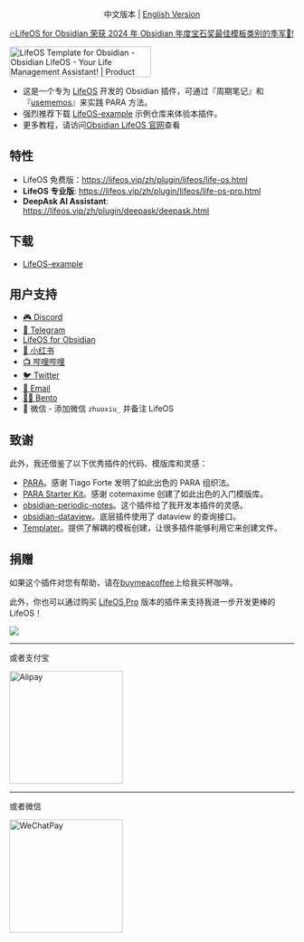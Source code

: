 
<p align="center">中文版本  |  <a title="English" href="https://github.com/quanru/obsidian-example-lifeos">English Version</a></p>

<a href="https://obsidian.md/blog/2024-goty-winners/">🔥LifeOS for Obsidian 荣获 2024 年 Obsidian 年度宝石奖最佳模板类别的季军🥉!</a>

<a href="https://www.producthunt.com/posts/lifeos-template-for-obsidian?utm_source=badge-featured&utm_medium=badge&utm_souce=badge-lifeos&#0045;template&#0045;for&#0045;obsidian" target="_blank">
  <img src="https://api.producthunt.com/widgets/embed-image/v1/featured.svg?post_id=441390&theme=light" alt="LifeOS&#0032;Template&#0032;for&#0032;Obsidian - Obsidian&#0032;LifeOS&#0032;&#0045;&#0032;Your&#0032;Life&#0032;Management&#0032;Assistant&#0033; | Product Hunt" style="width: 250px; height: 54px;" width="250" height="54" />
</a>

- 这是一个专为 [LifeOS](https://lifeos.vip/zh) 开发的 Obsidian 插件，可通过『周期笔记』和『[usememos](https://www.usememos.com/)』来实践 PARA 方法。
- 强烈推荐下载 [LifeOS-example](https://github.com/quanru/obsidian-example-lifeos/archive/refs/heads/chinese-version.zip) 示例仓库来体验本插件。
- 更多教程，请访问[Obsidian LifeOS 官网](https://lifeos.vip/zh)查看

## 特性

- LifeOS 免费版：https://lifeos.vip/zh/plugin/lifeos/life-os.html
- **LifeOS 专业版**: https://lifeos.vip/zh/plugin/lifeos/life-os-pro.html
- **DeepAsk AI Assistant**: https://lifeos.vip/zh/plugin/deepask/deepask.html

## 下载

- [LifeOS-example](https://github.com/quanru/obsidian-example-lifeos/archive/refs/heads/chinese-version.zip)

## 用户支持

- [🎮 Discord](https://discord.gg/HZGanKEkuZ)
- [💬 Telegram](https://t.me/+OLTasChvEEthMjBl)
- [LifeOS for Obsidian](https://twitter.com/quan_ru)
- [📕 小红书](https://www.xiaohongshu.com/user/profile/5b06db60f7e8b974ec6ff7fc)
- [📺 哔哩哔哩](https://space.bilibili.com/437191204)
- [🐦 Twitter](https://twitter.com/quanruzhuoxiu)
- [📧 Email](mailto:quanruzhuoxiu@gmail.com)
- [🧑‍🔧 Bento](https://bento.me/leyang)
- 👥 微信 - 添加微信 `zhuoxiu_` 并备注 LifeOS

## 致谢

此外，我还借鉴了以下优秀插件的代码、模版库和灵感：

- [PARA](https://fortelabs.com/blog/para/)。感谢 Tiago Forte 发明了如此出色的 PARA 组织法。
- [PARA Starter Kit](https://forum.obsidian.md/t/para-starter-kit/223)。感谢 cotemaxime 创建了如此出色的入门模版库。
- [obsidian-periodic-notes](https://github.com/liamcain/obsidian-periodic-notes)。这个插件给了我开发本插件的灵感。
- [obsidian-dataview](https://github.com/blacksmithgu/obsidian-dataview)。底层插件使用了 dataview 的查询接口。
- [Templater](https://github.com/SilentVoid13/Templater)。提供了解耦的模板创建，让很多插件能够利用它来创建文件。

## 捐赠

如果这个插件对您有帮助，请在[buymeacoffee](https://www.buymeacoffee.com/leyang)上给我买杯咖啡。

此外，你也可以通过购买 [LifeOS Pro](https://lifeos.vip/zh/plugin/life-os-pro.html) 版本的插件来支持我进一步开发更棒的 LifeOS！

<a href="https://www.buymeacoffee.com/leyang"><img src="https://img.buymeacoffee.com/button-api/?text=Buy me a coffee&emoji=&slug=leyang&button_colour=40DCA5&font_colour=ffffff&font_family=Cookie&outline_colour=000000&coffee_colour=FFDD00" /></a>

---

或者支付宝

<img alt="Alipay" src="https://blog.lifeos.vip/img/alipay-qr.jpg" width="200"/>

---

或者微信

<img alt="WeChatPay" src="https://blog.lifeos.vip/img/wechat-qr.jpg" width="200"/>
